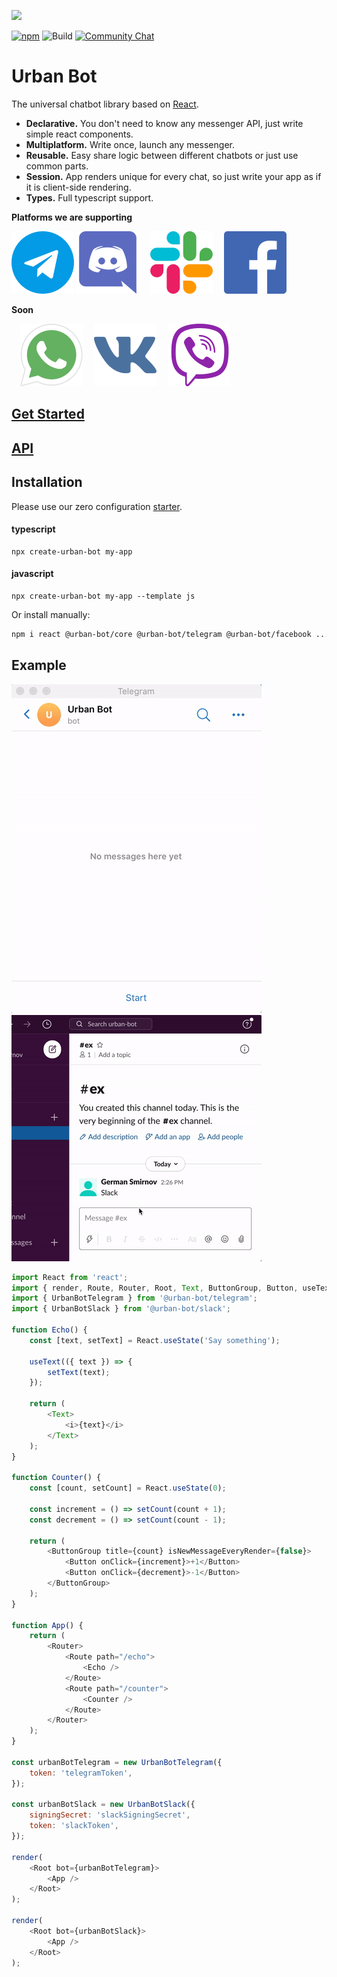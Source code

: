 ![](https://github.com/urban-bot/urban-bot/blob/master/files/banner.jpg)

[![npm](https://badge.fury.io/js/%40urban-bot%2Fcore.svg)](https://badge.fury.io/js/%40urban-bot%2Fcore)
![Build](https://github.com/urban-bot/urban-bot/workflows/Node.js%20CI/badge.svg)
[![Community Chat](https://img.shields.io/badge/Community-Chat-blueChat?style=flat-square&logo=telegram)](https://t.me/urbanbotjs)

# Urban Bot

The universal chatbot library based on [React](https://github.com/facebook/react).

* **Declarative.** You don't need to know any messenger API, just write simple react components.
* **Multiplatform.** Write once, launch any messenger.
* **Reusable.** Easy share logic between different chatbots or just use common parts.
* **Session.** App renders unique for every chat, so just write your app as if it is client-side rendering.
* **Types.** Full typescript support.

**Platforms we are supporting**

[![](https://raw.githubusercontent.com/urban-bot/urban-bot/1a53c6f3107bd4a40d00f17adadcab2838d6b2e2/files/telegram-logo.svg)](https://telegram.org/)
[![](https://raw.githubusercontent.com/urban-bot/urban-bot/1a53c6f3107bd4a40d00f17adadcab2838d6b2e2/files/discord-logo.svg)](https://www.discord.com/)
 [![](https://raw.githubusercontent.com/urban-bot/urban-bot/1a53c6f3107bd4a40d00f17adadcab2838d6b2e2/files/slack-logo.svg)](https://slack.com/)
 [![](https://raw.githubusercontent.com/urban-bot/urban-bot/1a53c6f3107bd4a40d00f17adadcab2838d6b2e2/files/facebook-logo.svg)](https://www.messenger.com/)


**Soon**

 [![](https://raw.githubusercontent.com/urban-bot/urban-bot/97a13c34a623ac076190eb39a2d55e033dc705d2/files/whatsapp-logo.svg)](https://www.whatsapp.com/)
 [![](https://raw.githubusercontent.com/urban-bot/urban-bot/1a53c6f3107bd4a40d00f17adadcab2838d6b2e2/files/vk-logo.svg)](https://www.vk.com/)
 [![](https://raw.githubusercontent.com/urban-bot/urban-bot/1a53c6f3107bd4a40d00f17adadcab2838d6b2e2/files/viber-logo.svg)](https://www.viber.com/)

## [Get Started](https://urban-bot.now.sh/docs/intro.html)
## [API](https://urban-bot.now.sh/docs/components.html)

## Installation
Please use our zero configuration [starter](https://github.com/urban-bot/urban-bot-starter-typescript).
#### typescript
```
npx create-urban-bot my-app
```
#### javascript
```
npx create-urban-bot my-app --template js
```

Or install manually:
```bash
npm i react @urban-bot/core @urban-bot/telegram @urban-bot/facebook ...
```

## Example
![](https://raw.githubusercontent.com/urban-bot/urban-bot/master/files/telegram-gif.gif)
![](https://raw.githubusercontent.com/urban-bot/urban-bot/master/files/slack-gif.gif)
```javascript
import React from 'react';
import { render, Route, Router, Root, Text, ButtonGroup, Button, useText } from '@urban-bot/core';
import { UrbanBotTelegram } from '@urban-bot/telegram';
import { UrbanBotSlack } from '@urban-bot/slack';

function Echo() {
    const [text, setText] = React.useState('Say something');

    useText(({ text }) => {
        setText(text);
    });

    return (
        <Text>
            <i>{text}</i>
        </Text>
    );
}

function Counter() {
    const [count, setCount] = React.useState(0);

    const increment = () => setCount(count + 1);
    const decrement = () => setCount(count - 1);

    return (
        <ButtonGroup title={count} isNewMessageEveryRender={false}>
            <Button onClick={increment}>+1</Button>
            <Button onClick={decrement}>-1</Button>
        </ButtonGroup>
    );
}

function App() {
    return (
        <Router>
            <Route path="/echo">
                <Echo />
            </Route>
            <Route path="/counter">
                <Counter />
            </Route>
        </Router>
    );
}

const urbanBotTelegram = new UrbanBotTelegram({
    token: 'telegramToken',
});

const urbanBotSlack = new UrbanBotSlack({
    signingSecret: 'slackSigningSecret',
    token: 'slackToken',
});

render(
    <Root bot={urbanBotTelegram}>
        <App />
    </Root>
);

render(
    <Root bot={urbanBotSlack}>
        <App />
    </Root>
);
```
